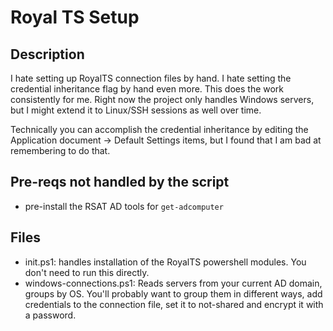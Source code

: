 # Royal TS Setup

## Description

I hate setting up RoyalTS connection files by hand. I hate setting the credential inheritance flag by hand even more. This does the work consistently for me. Right now the project only handles Windows servers, but I might extend it to Linux/SSH sessions as well over time.

Technically you can accomplish the credential inheritance by editing the Application document -> Default Settings items, but I found that I am bad at remembering to do that.

## Pre-reqs not handled by the script

* pre-install the RSAT AD tools for `get-adcomputer`

## Files

* init.ps1: handles installation of the RoyalTS powershell modules. You don't need to run this directly.
* windows-connections.ps1: Reads servers from your current AD domain, groups by OS. You'll probably want to group them in different ways, add credentials to the connection file, set it to not-shared and encrypt it with a password. 

